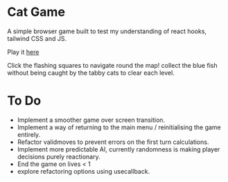 # Cat Game

A simple browser game built to test my understanding of react hooks, tailwind CSS and JS.

Play it [here](https://swsmalley.github.io/CatGame/)

Click the flashing squares to navigate round the map! collect the blue fish without being caught by the tabby cats to clear each level.

# To Do
- Implement a smoother game over screen transition.
- Implement a way of returning to the main menu / reinitialising the game entirely.
- Refactor validmoves to prevent errors on the first turn calculations.
- Implement more predictable AI, currently randomness is making player decisions purely reactionary.
- End the game on lives < 1
- explore refactoring options using usecallback.
